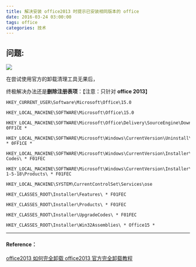 ```yaml
---
title: 解决安装 office2013 时提示已安装相同版本的 office
date: 2016-03-24 03:00:00
tags: office
categories: 技术
---
```

  
## 问题:
![](http://images2015.cnblogs.com/blog/896608/201603/896608-20160324025635151-1558617525.jpg)

在尝试使用官方的卸载清理工具无果后，

终极解决办法还是**删除注册表项**：【注意：只针对 **office 2013**】
 
```
HKEY_CURRENT_USER\Software\Microsoft\Office\15.0

HKEY_LOCAL_MACHINE\SOFTWARE\Microsoft\Office\15.0

HKEY_LOCAL_MACHINE\SOFTWARE\Microsoft\Office\Delivery\SourceEngine\Downloads\* 0FF1CE *

HKEY_LOCAL_MACHINE\SOFTWARE\Microsoft\Windows\CurrentVersion\Uninstall\ * 0FF1CE *

HKEY_LOCAL_MACHINE\SOFTWARE\Microsoft\Windows\CurrentVersion\Installer\Upgrade Codes\ * F01FEC

HKEY_LOCAL_MACHINE\SOFTWARE\Microsoft\Windows\CurrentVersion\Installer\UserData\S-1-5-18\Products\ * F01FEC

HKEY_LOCAL_MACHINE\SYSTEM\CurrentControlSet\Services\ose

HKEY_CLASSES_ROOT\Installer\Features\ * F01FEC

HKEY_CLASSES_ROOT\Installer\Products\ * F01FEC

HKEY_CLASSES_ROOT\Installer\UpgradeCodes\ * F01FEC

HKEY_CLASSES_ROOT\Installer\Win32Assemblies\ * Office15 *
```

---

#### Reference：

[office2013 如何完全卸载 office2013 官方完全卸载教程 ](http://www.jb51.net/office/73477.html)